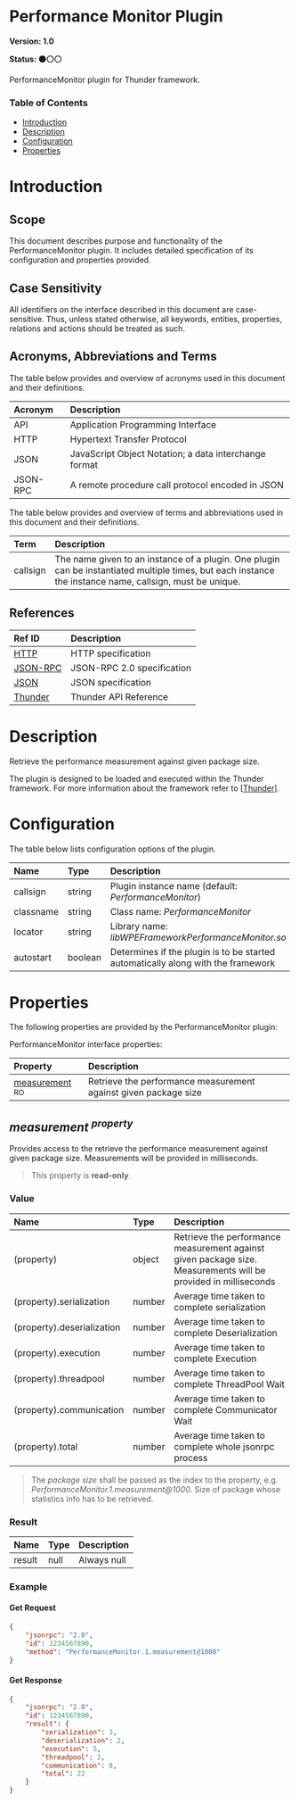<!-- Generated automatically, DO NOT EDIT! -->
<a name="head.Performance_Monitor_Plugin"></a>
# Performance Monitor Plugin

**Version: 1.0**

**Status: :black_circle::white_circle::white_circle:**

PerformanceMonitor plugin for Thunder framework.

### Table of Contents

- [Introduction](#head.Introduction)
- [Description](#head.Description)
- [Configuration](#head.Configuration)
- [Properties](#head.Properties)

<a name="head.Introduction"></a>
# Introduction

<a name="head.Scope"></a>
## Scope

This document describes purpose and functionality of the PerformanceMonitor plugin. It includes detailed specification of its configuration and properties provided.

<a name="head.Case_Sensitivity"></a>
## Case Sensitivity

All identifiers on the interface described in this document are case-sensitive. Thus, unless stated otherwise, all keywords, entities, properties, relations and actions should be treated as such.

<a name="head.Acronyms,_Abbreviations_and_Terms"></a>
## Acronyms, Abbreviations and Terms

The table below provides and overview of acronyms used in this document and their definitions.

| Acronym | Description |
| :-------- | :-------- |
| <a name="acronym.API">API</a> | Application Programming Interface |
| <a name="acronym.HTTP">HTTP</a> | Hypertext Transfer Protocol |
| <a name="acronym.JSON">JSON</a> | JavaScript Object Notation; a data interchange format |
| <a name="acronym.JSON-RPC">JSON-RPC</a> | A remote procedure call protocol encoded in JSON |

The table below provides and overview of terms and abbreviations used in this document and their definitions.

| Term | Description |
| :-------- | :-------- |
| <a name="term.callsign">callsign</a> | The name given to an instance of a plugin. One plugin can be instantiated multiple times, but each instance the instance name, callsign, must be unique. |

<a name="head.References"></a>
## References

| Ref ID | Description |
| :-------- | :-------- |
| <a name="ref.HTTP">[HTTP](http://www.w3.org/Protocols)</a> | HTTP specification |
| <a name="ref.JSON-RPC">[JSON-RPC](https://www.jsonrpc.org/specification)</a> | JSON-RPC 2.0 specification |
| <a name="ref.JSON">[JSON](http://www.json.org/)</a> | JSON specification |
| <a name="ref.Thunder">[Thunder](https://github.com/WebPlatformForEmbedded/Thunder/blob/master/doc/WPE%20-%20API%20-%20WPEFramework.docx)</a> | Thunder API Reference |

<a name="head.Description"></a>
# Description

Retrieve the performance measurement against given package size.

The plugin is designed to be loaded and executed within the Thunder framework. For more information about the framework refer to [[Thunder](#ref.Thunder)].

<a name="head.Configuration"></a>
# Configuration

The table below lists configuration options of the plugin.

| Name | Type | Description |
| :-------- | :-------- | :-------- |
| callsign | string | Plugin instance name (default: *PerformanceMonitor*) |
| classname | string | Class name: *PerformanceMonitor* |
| locator | string | Library name: *libWPEFrameworkPerformanceMonitor.so* |
| autostart | boolean | Determines if the plugin is to be started automatically along with the framework |

<a name="head.Properties"></a>
# Properties

The following properties are provided by the PerformanceMonitor plugin:

PerformanceMonitor interface properties:

| Property | Description |
| :-------- | :-------- |
| [measurement](#property.measurement) <sup>RO</sup> | Retrieve the performance measurement against given package size |

<a name="property.measurement"></a>
## *measurement <sup>property</sup>*

Provides access to the retrieve the performance measurement against given package size. Measurements will be provided in milliseconds.

> This property is **read-only**.

### Value

| Name | Type | Description |
| :-------- | :-------- | :-------- |
| (property) | object | Retrieve the performance measurement against given package size. Measurements will be provided in milliseconds |
| (property).serialization | number | Average time taken to complete serialization |
| (property).deserialization | number | Average time taken to complete Deserialization |
| (property).execution | number | Average time taken to complete Execution |
| (property).threadpool | number | Average time taken to complete ThreadPool Wait |
| (property).communication | number | Average time taken to complete Communicator Wait |
| (property).total | number | Average time taken to complete whole jsonrpc process |

> The *package size* shall be passed as the index to the property, e.g. *PerformanceMonitor.1.measurement@1000*. Size of package whose statistics info has to be retrieved.

### Result

| Name | Type | Description |
| :-------- | :-------- | :-------- |
| result | null | Always null |

### Example

#### Get Request

```json
{
    "jsonrpc": "2.0",
    "id": 1234567890,
    "method": "PerformanceMonitor.1.measurement@1000"
}
```
#### Get Response

```json
{
    "jsonrpc": "2.0",
    "id": 1234567890,
    "result": {
        "serialization": 3,
        "deserialization": 2,
        "execution": 5,
        "threadpool": 2,
        "communication": 8,
        "total": 22
    }
}
```
